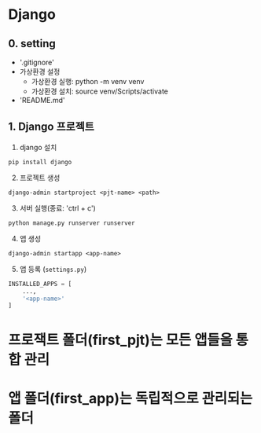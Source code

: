 # Django

## 0. setting
- '.gitignore'
- 가상환경 설정
    - 가상환경 실행: python -m venv venv
    - 가상환경 설치: source venv/Scripts/activate
- 'README.md'

## 1. Django 프로젝트

1. django 설치
```shell
pip install django
```

2. 프로젝트 생성
```
django-admin startproject <pjt-name> <path>
```

3. 서버 실행(종료: 'ctrl + c')
```
python manage.py runserver runserver
```

4. 앱 생성
```shell
django-admin startapp <app-name>
```

5. 앱 등록 (`settings.py`)
```python
INSTALLED_APPS = [
    ...,
    '<app-name>'
]
```

# 프로잭트 폴더(first_pjt)는 모든 앱들을 통합 관리
# 앱 폴더(first_app)는 독립적으로 관리되는 폴더